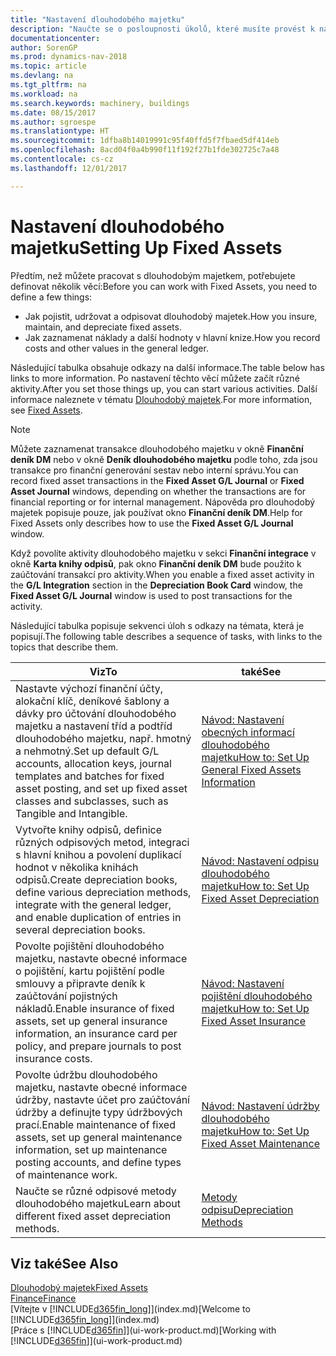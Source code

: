 ```yaml
---
title: "Nastavení dlouhodobého majetku"
description: "Naučte se o posloupnosti úkolů, které musíte provést k nastavení dlouhodobého majetku, jako jsou stroje nebo budovy."
documentationcenter: 
author: SorenGP
ms.prod: dynamics-nav-2018
ms.topic: article
ms.devlang: na
ms.tgt_pltfrm: na
ms.workload: na
ms.search.keywords: machinery, buildings
ms.date: 08/15/2017
ms.author: sgroespe
ms.translationtype: HT
ms.sourcegitcommit: 1dfba8b14019991c95f40ffd5f7fbaed5df414eb
ms.openlocfilehash: 8acd04f0a4b990f11f192f27b1fde302725c7a48
ms.contentlocale: cs-cz
ms.lasthandoff: 12/01/2017

---
```

# <a name="setting-up-fixed-assets"></a><span data-ttu-id="c3b05-103">Nastavení dlouhodobého majetku</span><span class="sxs-lookup"><span data-stu-id="c3b05-103">Setting Up Fixed Assets</span></span>
<span data-ttu-id="c3b05-104">Předtím, než můžete pracovat s dlouhodobým majetkem, potřebujete definovat několik věcí:</span><span class="sxs-lookup"><span data-stu-id="c3b05-104">Before you can work with Fixed Assets, you need to define a few things:</span></span>  

* <span data-ttu-id="c3b05-105">Jak pojistit, udržovat a odpisovat dlouhodobý majetek.</span><span class="sxs-lookup"><span data-stu-id="c3b05-105">How you insure, maintain, and depreciate fixed assets.</span></span>  
* <span data-ttu-id="c3b05-106">Jak zaznamenat náklady a další hodnoty v hlavní knize.</span><span class="sxs-lookup"><span data-stu-id="c3b05-106">How you record costs and other values in the general ledger.</span></span>  

<span data-ttu-id="c3b05-107">Následující tabulka obsahuje odkazy na další informace.</span><span class="sxs-lookup"><span data-stu-id="c3b05-107">The table below has links to more information.</span></span> <span data-ttu-id="c3b05-108">Po nastavení těchto věcí můžete začít různé aktivity.</span><span class="sxs-lookup"><span data-stu-id="c3b05-108">After you set those things up, you can start various activities.</span></span> <span data-ttu-id="c3b05-109">Další informace naleznete v tématu [Dlouhodobý majetek](fa-manage.md).</span><span class="sxs-lookup"><span data-stu-id="c3b05-109">For more information, see [Fixed Assets](fa-manage.md).</span></span>  

> [!NOTE]  
>   <span data-ttu-id="c3b05-110">Můžete zaznamenat transakce dlouhodobého majetku v okně **Finanční deník DM** nebo v okně **Deník dlouhodobého majetku** podle toho, zda jsou transakce pro finanční generování sestav nebo interní správu.</span><span class="sxs-lookup"><span data-stu-id="c3b05-110">You can record fixed asset transactions in the **Fixed Asset G/L Journal** or **Fixed Asset Journal** windows, depending on whether the transactions are for financial reporting or for internal management.</span></span> <span data-ttu-id="c3b05-111">Nápověda pro dlouhodobý majetek popisuje pouze, jak používat okno **Finanční deník DM**.</span><span class="sxs-lookup"><span data-stu-id="c3b05-111">Help for Fixed Assets only describes how to use the **Fixed Asset G/L Journal** window.</span></span>  

<span data-ttu-id="c3b05-112">Když povolíte aktivity dlouhodobého majetku v sekci **Finanční integrace** v okně **Karta knihy odpisů**, pak okno **Finanční deník DM** bude použito k zaúčtování transakcí pro aktivity.</span><span class="sxs-lookup"><span data-stu-id="c3b05-112">When you enable a fixed asset activity in the **G/L Integration** section in the **Depreciation Book Card** window, the **Fixed Asset G/L Journal** window is used to post transactions for the activity.</span></span>

<span data-ttu-id="c3b05-113">Následující tabulka popisuje sekvenci úloh s odkazy na témata, která je popisují.</span><span class="sxs-lookup"><span data-stu-id="c3b05-113">The following table describes a sequence of tasks, with links to the topics that describe them.</span></span>  

| <span data-ttu-id="c3b05-114">Viz</span><span class="sxs-lookup"><span data-stu-id="c3b05-114">To</span></span> | <span data-ttu-id="c3b05-115">také</span><span class="sxs-lookup"><span data-stu-id="c3b05-115">See</span></span> |
| --- | --- |
| <span data-ttu-id="c3b05-116">Nastavte výchozí finanční účty, alokační klíč, deníkové šablony a dávky pro účtování dlouhodobého majetku a nastavení tříd a podtříd dlouhodobého majetku, např. hmotný a nehmotný.</span><span class="sxs-lookup"><span data-stu-id="c3b05-116">Set up default G/L accounts, allocation keys, journal templates and batches for fixed asset posting, and set up fixed asset classes and subclasses, such as Tangible and Intangible.</span></span> |[<span data-ttu-id="c3b05-117">Návod: Nastavení obecných informací dlouhodobého majetku</span><span class="sxs-lookup"><span data-stu-id="c3b05-117">How to: Set Up General Fixed Assets Information</span></span>](fa-how-setup-general.md) |
| <span data-ttu-id="c3b05-118">Vytvořte knihy odpisů, definice různých odpisových metod, integraci s hlavní knihou a povolení duplikací hodnot v několika knihách odpisů.</span><span class="sxs-lookup"><span data-stu-id="c3b05-118">Create depreciation books, define various depreciation methods, integrate with the general ledger, and enable duplication of entries in several depreciation books.</span></span> |[<span data-ttu-id="c3b05-119">Návod: Nastavení odpisu dlouhodobého majetku</span><span class="sxs-lookup"><span data-stu-id="c3b05-119">How to: Set Up Fixed Asset Depreciation</span></span>](fa-how-setup-depreciation.md) |
| <span data-ttu-id="c3b05-120">Povolte pojištění dlouhodobého majetku, nastavte obecné informace o pojištění, kartu pojištění podle smlouvy a připravte deník k zaúčtování pojistných nákladů.</span><span class="sxs-lookup"><span data-stu-id="c3b05-120">Enable insurance of fixed assets, set up general insurance information, an insurance card per policy, and prepare journals to post insurance costs.</span></span> |[<span data-ttu-id="c3b05-121">Návod: Nastavení pojištění dlouhodobého majetku</span><span class="sxs-lookup"><span data-stu-id="c3b05-121">How to: Set Up Fixed Asset Insurance</span></span>](fa-how-setup-insurance.md) |
| <span data-ttu-id="c3b05-122">Povolte údržbu dlouhodobého majetku, nastavte obecné informace údržby, nastavte účet pro zaúčtování údržby a definujte typy údržbových prací.</span><span class="sxs-lookup"><span data-stu-id="c3b05-122">Enable maintenance of fixed assets, set up general maintenance information, set up maintenance posting accounts, and define types of maintenance work.</span></span> |[<span data-ttu-id="c3b05-123">Návod: Nastavení údržby dlouhodobého majetku</span><span class="sxs-lookup"><span data-stu-id="c3b05-123">How to: Set Up Fixed Asset Maintenance</span></span>](fa-how-setup-maintenance.md) |
| <span data-ttu-id="c3b05-124">Naučte se různé odpisové metody dlouhodobého majetku</span><span class="sxs-lookup"><span data-stu-id="c3b05-124">Learn about different fixed asset depreciation methods.</span></span> |[<span data-ttu-id="c3b05-125">Metody odpisu</span><span class="sxs-lookup"><span data-stu-id="c3b05-125">Depreciation Methods</span></span>](fa-depreciation-methods.md) |

## <a name="see-also"></a><span data-ttu-id="c3b05-126">Viz také</span><span class="sxs-lookup"><span data-stu-id="c3b05-126">See Also</span></span>
[<span data-ttu-id="c3b05-127">Dlouhodobý majetek</span><span class="sxs-lookup"><span data-stu-id="c3b05-127">Fixed Assets</span></span>](fa-manage.md)  
[<span data-ttu-id="c3b05-128">Finance</span><span class="sxs-lookup"><span data-stu-id="c3b05-128">Finance</span></span>](finance.md)  
<span data-ttu-id="c3b05-129">[Vítejte v [!INCLUDE[d365fin_long](includes/d365fin_long_md.md)]](index.md)</span><span class="sxs-lookup"><span data-stu-id="c3b05-129">[Welcome to [!INCLUDE[d365fin_long](includes/d365fin_long_md.md)]](index.md)</span></span>  
<span data-ttu-id="c3b05-130">[Práce s [!INCLUDE[d365fin](includes/d365fin_md.md)]](ui-work-product.md)</span><span class="sxs-lookup"><span data-stu-id="c3b05-130">[Working with [!INCLUDE[d365fin](includes/d365fin_md.md)]](ui-work-product.md)</span></span>

